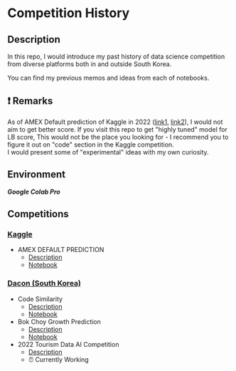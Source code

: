 # Competition History

## Description
In this repo, I would introduce my past history of data science competition from diverse platforms both in and outside South Korea. 

You can find my previous memos and ideas from each of notebooks.

## :exclamation: Remarks

As of AMEX Default prediction of Kaggle in 2022 ([link1](https://www.kaggle.com/competitions/amex-default-prediction/discussion/348093), [link2](https://www.kaggle.com/competitions/amex-default-prediction/discussion/348108)), I would not aim to get better score. If you visit this repo to get "highly tuned" model for LB score, This would not be the place you looking for - I recommend you to figure it out on "code" section in the Kaggle competition.   
 I would present some of "experimental" ideas with my own curiosity. 

## Environment 
***Google Colab Pro***

## Competitions
### [Kaggle](https://www.kaggle.com/)
- AMEX DEFAULT PREDICTION
    - [Description](https://www.kaggle.com/competitions/amex-default-prediction) 
    - [Notebook](https://github.com/keonho-kim/MyCompetitions/tree/main/Notebooks-By-Competition/2022-Kaggle-AMEX-Default-Classification)

### [Dacon (South Korea)](https://dacon.io/community/forum)
- Code Similarity
    - [Description](https://dacon.io/competitions/official/235900/overview/description) 
    - [Notebook](https://github.com/keonho-kim/MyCompetitions/tree/main/Notebooks-By-Competition/2022-Dacon-Code-Similiarity)
- Bok Choy Growth Prediction
    - [Description](https://dacon.io/competitions/official/235961/overview/description) 
    - [Notebook](https://github.com/keonho-kim/MyCompetitions/tree/main/Notebooks-By-Competition/2022-Dacon-Growth-Regression) 
- 2022 Tourism Data AI Competition
    - [Description](https://dacon.io/competitions/official/235978/overview/description)
    - :alarm_clock: Currently Working